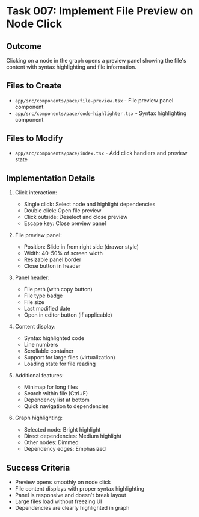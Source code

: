 # Task 007: Implement File Preview on Node Click

## Outcome
Clicking on a node in the graph opens a preview panel showing the file's content with syntax highlighting and file information.

## Files to Create
- `app/src/components/pace/file-preview.tsx` - File preview panel component
- `app/src/components/pace/code-highlighter.tsx` - Syntax highlighting component

## Files to Modify
- `app/src/components/pace/index.tsx` - Add click handlers and preview state

## Implementation Details
1. Click interaction:
   - Single click: Select node and highlight dependencies
   - Double click: Open file preview
   - Click outside: Deselect and close preview
   - Escape key: Close preview panel

2. File preview panel:
   - Position: Slide in from right side (drawer style)
   - Width: 40-50% of screen width
   - Resizable panel border
   - Close button in header

3. Panel header:
   - File path (with copy button)
   - File type badge
   - File size
   - Last modified date
   - Open in editor button (if applicable)

4. Content display:
   - Syntax highlighted code
   - Line numbers
   - Scrollable container
   - Support for large files (virtualization)
   - Loading state for file reading

5. Additional features:
   - Minimap for long files
   - Search within file (Ctrl+F)
   - Dependency list at bottom
   - Quick navigation to dependencies

6. Graph highlighting:
   - Selected node: Bright highlight
   - Direct dependencies: Medium highlight
   - Other nodes: Dimmed
   - Dependency edges: Emphasized

## Success Criteria
- Preview opens smoothly on node click
- File content displays with proper syntax highlighting
- Panel is responsive and doesn't break layout
- Large files load without freezing UI
- Dependencies are clearly highlighted in graph